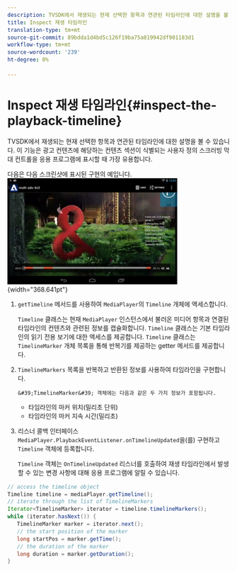 ```yaml
---
description: TVSDK에서 재생되는 현재 선택한 항목과 연관된 타임라인에 대한 설명을 볼 수 있습니다. 이 기능은 광고 컨텐츠에 해당하는 컨텐츠 섹션이 식별되는 사용자 정의 스크러빙 막대 컨트롤을 응용 프로그램에 표시할 때 가장 유용합니다.
title: Inspect 재생 타임라인
translation-type: tm+mt
source-git-commit: 89bdda1d4bd5c126f19ba75a819942df901183d1
workflow-type: tm+mt
source-wordcount: '239'
ht-degree: 0%

---
```



# Inspect 재생 타임라인{#inspect-the-playback-timeline}

TVSDK에서 재생되는 현재 선택한 항목과 연관된 타임라인에 대한 설명을 볼 수 있습니다. 이 기능은 광고 컨텐츠에 해당하는 컨텐츠 섹션이 식별되는 사용자 정의 스크러빙 막대 컨트롤을 응용 프로그램에 표시할 때 가장 유용합니다.

다음은 다음 스크린샷에 표시된 구현의 예입니다.  ![](assets/inspect-playback.jpg){width=&quot;368.641pt&quot;}

1. `getTimeline` 메서드를 사용하여 `MediaPlayer`의 `Timeline` 개체에 액세스합니다.

   `Timeline` 클래스는 현재 `MediaPlayer` 인스턴스에서 불러온 미디어 항목과 연결된 타임라인의 컨텐츠와 관련된 정보를 캡슐화합니다. `Timeline` 클래스는 기본 타임라인의 읽기 전용 보기에 대한 액세스를 제공합니다. `Timeline` 클래스는 `TimelineMarker` 개체 목록을 통해 반복기를 제공하는 getter 메서드를 제공합니다.

1. `TimelineMarkers` 목록을 반복하고 반환된 정보를 사용하여 타임라인을 구현합니다.

       &#39;TimelineMarker&#39; 객체에는 다음과 같은 두 가지 정보가 포함됩니다.
   
   * 타임라인의 마커 위치(밀리초 단위)
   * 타임라인의 마커 지속 시간(밀리초)

1. 리스너 콜백 인터페이스 `MediaPlayer.PlaybackEventListener.onTimelineUpdated`을(를) 구현하고 `Timeline` 객체에 등록합니다.

   `Timeline` 객체는 `OnTimelineUpdated` 리스너를 호출하여 재생 타임라인에서 발생할 수 있는 변경 사항에 대해 응용 프로그램에 알릴 수 있습니다.

```java
// access the timeline object 
Timeline timeline = mediaPlayer.getTimeline(); 
// iterate through the list of TimelineMarkers 
Iterator<TimelineMarker> iterator = timeline.timelineMarkers(); 
while (iterator.hasNext()) { 
   TimelineMarker marker = iterator.next(); 
   // the start position of the marker 
   long startPos = marker.getTime(); 
   // the duration of the marker 
   long duration = marker.getDuration(); 
}
```

